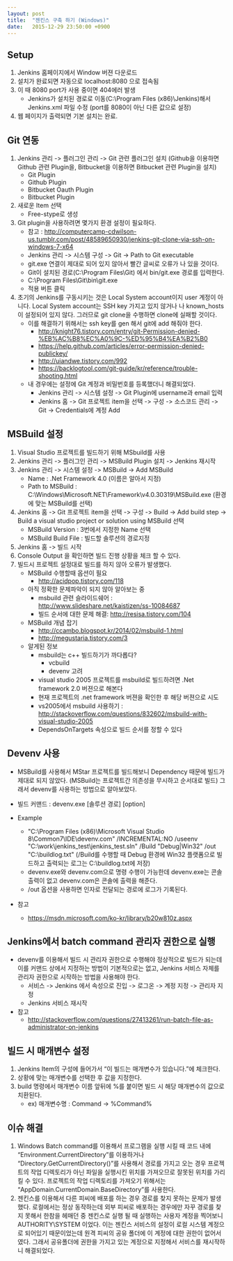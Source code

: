 ```yaml
---
layout: post
title:  "젠킨스 구축 하기 (Windows)"
date:   2015-12-29 23:50:00 +0900
---
```

## Setup

1. Jenkins 홈페이지에서 Window 버젼 다운로드
2. 설치가 완료되면 자동으로 localhost:8080 으로 접속됨
3. 이 때 8080 port가 사용 중이면 404에러 발생
	* Jenkins가 설치된 경로로 이동(C:\Program Files (x86)\Jenkins)해서 Jenkins.xml 파일 수정 (port를 8080이 아닌 다른 값으로 설정)
4. 웹 페이지가 출력되면 기본 설치는 완료.

## Git 연동

1. Jenkins 관리 -> 플러그인 관리 -> Git 관련 플러그인 설치 (Github을 이용하면 Github 관련 Plugin을, Bitbucket을 이용하면 Bitbucket 관련 Plugin을 설치)
	* Git Plugin
	* Github Plugin
	* Bitbucket Oauth Plugin
	* Bitbucket Plugin
2. 새로운 Item 선택
	* Free-stype로 생성
3. Git plugin을 사용하려면 몇가지 환경 설정이 필요하다.
	* 참고 : http://computercamp-cdwilson-us.tumblr.com/post/48589650930/jenkins-git-clone-via-ssh-on-windows-7-x64
	* Jenkins 관리 -> 시스템 구성 -> Git -> Path to Git executable
	* git.exe 연결이 제대로 되어 있지 않아서 빨간 글씨로 오류가 나 있을 것이다.
	* Git이 설치된 경로(C:\Program Files\Git\) 에서 bin/git.exe 경로를 입력한다.
	* C:\Program Files\Git\bin\git.exe
	* 적용 버튼 클릭
4. 초기의 Jenkins를 구동시키는 것은 Local System account이지 user 계정이 아니다. Local System account는 SSH key 가지고 있지 않거나 나 known_hosts이 설정되어 있지 않다. 그러므로 git clone을 수행하면 clone에 실패할 것이다.
	* 이를 해결하기 위해서는 ssh key를 gen 해서 git에 add 해줘야 한다.
		* http://knight76.tistory.com/entry/git-Permission-denied-%EB%AC%B8%EC%A0%9C-%ED%95%B4%EA%B2%B0
		* https://help.github.com/articles/error-permission-denied-publickey/
		* http://uiandwe.tistory.com/992
		* https://backlogtool.com/git-guide/kr/reference/trouble-shooting.html
	* 내 경우에는 설정에 Git 계정과 비밀번호를 등록했더니 해결되었다.
		* Jenkins 관리 -> 시스템 설정 -> Git Plugin에 username과 email 입력
		* Jenkins 홈 -> Git 프로젝트 item을 선택 -> 구성 -> 소스코드 관리 -> Git -> Credentials에 계정 Add

## MSBuild 설정

1. Visual Studio 프로젝트를 빌드하기 위해 MSbuild를 사용
2. Jenkins 관리 -> 플러그인 관리 -> MSBuild Plugin 설치 -> Jenkins 재시작
3. Jenkins 관리 -> 시스템 설정 -> MSBuild -> Add MSBuild
	* Name : .Net Framework 4.0 (이름은 알아서 지정)
	* Path to MSBuild : C:\Windows\Microsoft.NET\Framework\v4.0.30319\MSBuild.exe (환경에 맞는 MSBuild를 선택)
4. Jenkins 홈 -> Git 프로젝트 item을 선택 -> 구성 -> Build -> Add build step -> Build a visual studio project or solution using MSBuild 선택
	* MSBuild Version : 3번에서 지정한 Name 선택
	* MSBuild Build File : 빌드할 솔루션의 경로지정
5. Jenkins 홈 -> 빌드 시작
6. Console Output 을 확인하면 빌드 진행 상황을 체크 할 수 있다.
7. 빌드시 프로젝트 설정대로 빌드를 하지 않아 오류가 발생했다.
	* MSBuild 수행할때 옵션이 필요
		* http://acidpop.tistory.com/118
	* 아직 정확한 문제파악이 되지 않아 알아보는 중
		* msbuild 관련 슬라이드쉐어 : http://www.slideshare.net/kaistizen/ss-10084687
		* 빌드 순서에 대한 문제 해결: http://resisa.tistory.com/104
	* MSBuild 개념 잡기
		* http://ccambo.blogspot.kr/2014/02/msbuild-1.html
		* http://megustaria.tistory.com/3
	* 알게된 정보
		* msbuild는 c++ 빌드하기가 까다롭다?
			* vcbuild
			* devenv 고려
		* visual studio 2005 프로젝트를 msbuild로 빌드하려면 .Net framework 2.0 버젼으로 해본다
		* 현재 프로젝트의 .net framework 버젼을 확인한 후 해당 버젼으로 시도
		* vs2005에서 msbuild 사용하기 : http://stackoverflow.com/questions/832602/msbuild-with-visual-studio-2005
		* DependsOnTargets 속성으로 빌드 순서를 정할 수 있다


## Devenv 사용

* MSBuild를 사용해서 MStar 프로젝트를 빌드해보니 Dependency 때문에 빌드가 제대로 되지 않았다. (MSBuild는 프로젝트간 의존성을 무시하고 순서대로 빌드) 그래서 devenv를 사용하는 방법으로 알아보았다.

* 빌드 커맨드 :  devenv.exe [솔루션 경로] [option]

* Example
	* "C:\Program Files (x86)\Microsoft Visual Studio 8\Common7\IDE\devenv.com" /INCREMENTAL:NO /useenv "C:\work\jenkins_test\jenkins_test.sln"  /Build "Debug|Win32" /out "C:\buildlog.txt"
(/Build를 수행할 때 Debug 환경에 Win32 플랫폼으로 빌드하고 출력되는 로그는 C:\buildlog.txt에 저장)
	* devenv.exe와 devenv.com으로 명령 수행이 가능한데 devenv.exe는 콘솔 출력이 없고 devenv.com은 콘솔에 출력을 해준다.
	* /out 옵션을 사용하면 인자로 전달되는 경로에 로그가 기록된다.
* 참고
	* https://msdn.microsoft.com/ko-kr/library/b20w810z.aspx

## Jenkins에서 batch command 관리자 권한으로 실행

* devenv를 이용해서 빌드 시 관리자 권한으로 수행해야 정상적으로 빌드가 되는데 이를 커맨드 상에서 지정하는 방법이 기본적으로는 없고, Jenkins 서비스 자체를 관리자 권한으로 시작하는 방법을 사용해야 한다.
	* 서비스 -> Jenkins 에서 속성으로 진입 -> 로그온 -> 계정 지정 -> 관리자 지정
	* Jenkins 서비스 재시작
* 참고
	* http://stackoverflow.com/questions/27413261/run-batch-file-as-administrator-on-jenkins


## 빌드 시 매개변수 설정

1. Jenkins Item의 구성에 들어가서 “이 빌드는 매개변수가 있습니다.”에 체크한다.
2. 상황에 맞는 매개변수를 선택한 후 값을 지정한다.
3. build 명령에서 매개변수 이름 앞뒤에 %를 붙이면 빌드 시 해당 매개변수의 값으로 치환된다.
	* ex) 매개변수명 : Command -> %Command%

## 이슈 해결

1. Windows Batch command를 이용해서 프로그램을 실행 시킬 때 코드 내에 “Environment.CurrentDirectory”를 이용하거나 “Directory.GetCurrentDirectory()”를 사용해서 경로를 가지고 오는 경우 프로젝트의 작업 디렉토리가 아닌 파일을 실행시킨 위치를 가져오므로 잘못된 위치를 가리킬 수 있다. 프로젝트의 작업 디렉토리를 가져오기 위해서는 “AppDomain.CurrentDomain.BaseDirectory”를 사용한다.
2. 젠킨스를 이용해서 다른 피씨에 배포를 하는 경우 경로를 찾지 못하는 문제가 발생했다. 로컬에서는 정상 동작하는데 외부 피씨로 배포하는 경우에만 자꾸 경로를 찾지 못해서 한참을 헤매던 중 젠킨스로 실행 될 때 실행하는 사용자 계정을 찍어보니 AUTHORITY\SYSTEM 이었다. 이는 젠킨스 서비스의 설정이 로컬 시스템 계정으로 되어있기 때문이었는데 원격 피씨의 공유 폴더에 이 계정에 대한 권한이 없어서 였다. 그래서 공유폴더에 권한을 가지고 있는 계정으로 지정해서 서비스를 재시작하니 해결되었다.
